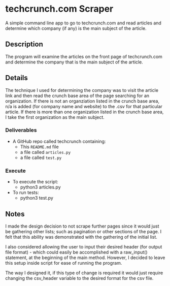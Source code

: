 # techcrunch.com Scraper

A simple command line app to go to techcrunch.com and read articles and
determine which company (if any) is the main subject of the article.

## Description

The program will examine the articles on the front page of techcrunch.com
and determine the company that is the main subject of the article.

## Details

The technique I used for determining the company was to visit the article
link and then read the crunch base area of the page searching for an organization.
If there is not an organziation listed in the crunch base area, n/a is added
(for company name and website) to the .csv for that particular article.  If
there is more than one organization listed in the crunch base area, I take the
first organization as the main subject.

### Deliverables

* A GitHub repo called techcrunch containing:
  * This `README.md` file
  * a file called `articles.py`
  * a file called `test.py`

### Execute

* To execute the script:
  * python3 articles.py
* To run tests:
  * python3 test.py

## Notes

I made the design decision to not scrape further pages since it would just
be gathering other lists; such as pagination or other sections of the page.
I felt that this ability was demonstrated with the gathering of the initial
list.

I also considered allowing the user to input their desired header (for output
file format) - which could easily be accomplished with a raw_input() statement,
at the beginning of the main method.  However, I decided  to leave this setup
inside script for ease of running the program.

The way I designed it, if this type of change is required
it would just require changing the csv_header variable to the desired format
for the csv file.
